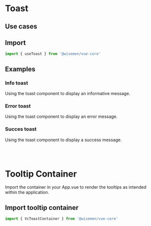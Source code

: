 # Toast

## Use cases

<BulletList
  :items="[
    {
      description: 'When you need to provide brief, non-intrusive feedback to the user (ex: successful action, such as saving a form or completing a task).',
      variant: 'good',
    },
    {
      description: 'When displaying long, detailed messages that require user reading time.',
      variant: 'bad',
    },
  ]"
/>


## Import

```ts
import { useToast } from '@wisemen/vue-core'
```

<!-- @include: ./toast-meta.md -->


## Examples

### Info toast
Using the toast component to display an informative message.

<ComponentPreviewV1 name="toast/info" />

### Error toast
Using the toast component to display an error message.

<ComponentPreviewV1 name="toast/error" />

### Succes toast
Using the toast component to display a success message.

<ComponentPreviewV1 name="toast/success" />

<br>
<br>

# Tooltip Container
Import the container in your App.vue to render the tooltips as intended within the application.

## Import tooltip container

```ts
import { VcToastContainer } from '@wisemen/vue-core'
```
